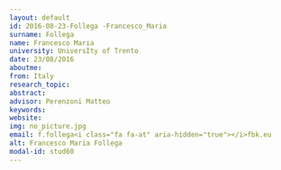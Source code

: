 ```yaml
---
layout: default 
id: 2016-08-23-Follega -Francesco_Maria
surname: Follega 
name: Francesco Maria
university: UniversIty of Trento
date: 23/08/2016
aboutme: 
from: Italy
research_topic: 
abstract: 
advisor: Perenzoni Matteo
keywords: 
website: 
img: no_picture.jpg
email: f.follega<i class="fa fa-at" aria-hidden="true"></i>fbk.eu
alt: Francesco Maria Follega 
modal-id: stud60
---
```

